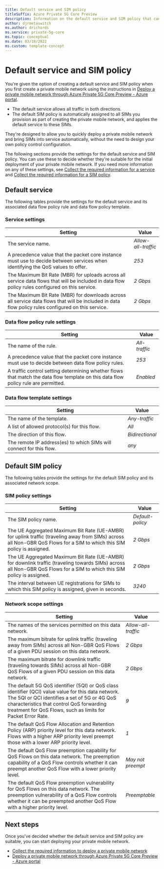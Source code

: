 ```yaml
---
title: Default service and SIM policy
titleSuffix: Azure Private 5G Core Preview
description: Information on the default service and SIM policy that can be created as part of deploying a private mobile network.
author: djrmetaswitch
ms.author: drichards
ms.service: private-5g-core
ms.topic: conceptual
ms.date: 03/18/2022
ms.custom: template-concept
---
```


# Default service and SIM policy

You're given the option of creating a default service and SIM policy when you first create a private mobile network using the instructions in [Deploy a private mobile network through Azure Private 5G Core Preview - Azure portal](how-to-guide-deploy-a-private-mobile-network-azure-portal.md). 

- The default service allows all traffic in both directions. 
- The default SIM policy is automatically assigned to all SIMs you provision as part of creating the private mobile network, and applies the default service to these SIMs. 

They're designed to allow you to quickly deploy a private mobile network and bring SIMs into service automatically, without the need to design your own policy control configuration. 

The following sections provide the settings for the default service and SIM policy. You can use these to decide whether they're suitable for the initial deployment of your private mobile network. If you need more information on any of these settings, see [Collect the required information for a service](collect-required-information-for-service.md) and [Collect the required information for a SIM policy](collect-required-information-for-sim-policy.md).

## Default service

The following tables provide the settings for the default service and its associated data flow policy rule and data flow policy template.

### Service settings

|Setting  |Value  |
|---------|---------|
|The service name.      |*Allow-all-traffic*         |
|A precedence value that the packet core instance must use to decide between services when identifying the QoS values to offer.|*253*         |
|The Maximum Bit Rate (MBR) for uploads across all service data flows that will be included in data flow policy rules configured on this service.|*2 Gbps*         |
|The Maximum Bit Rate (MBR) for downloads across all service data flows that will be included in data flow policy rules configured on this service.     |*2 Gbps*         |

### Data flow policy rule settings

|Setting  |Value  |
|---------|---------|
|The name of the rule.     | *All-traffic*        |
|A precedence value that the packet core instance must use to decide between data flow policy rules.     | *253*        |
|A traffic control setting determining whether flows that match the data flow template on this data flow policy rule are permitted.     | *Enabled*        |

### Data flow template settings

|Setting  |Value  |
|---------|---------|
|The name of the template.     | *Any-traffic*        |
|A list of allowed protocol(s) for this flow.     | *All*        |
|The direction of this flow.     | *Bidirectional*        |
|The remote IP address(es) to which SIMs will connect for this flow.     | *any*        |

## Default SIM policy

The following tables provide the settings for the default SIM policy and its associated network scope.

### SIM policy settings

|Setting  |Value  |
|---------|---------|
|The SIM policy name.     | *Default-policy*        |
|The UE Aggregated Maximum Bit Rate (UE-AMBR) for uplink traffic (traveling away from SIMs) across all Non-GBR QoS Flows for a SIM to which this SIM policy is assigned.     | *2 Gbps*        |
|The UE Aggregated Maximum Bit Rate (UE-AMBR) for downlink traffic (traveling towards SIMs) across all Non-GBR QoS Flows for a SIM to which this SIM policy is assigned.     | *2 Gbps*        |
|The interval between UE registrations for SIMs to which this SIM policy is assigned, given in seconds.     | *3240*        |

### Network scope settings

|Setting  |Value  |
|---------|---------|
|The names of the services permitted on this data network.      | *Allow-all-traffic*        |
|The maximum bitrate for uplink traffic (traveling away from SIMs) across all Non-GBR QoS Flows of a given PDU session on this data network.      | *2 Gbps*        |
|The maximum bitrate for downlink traffic (traveling towards SIMs) across all Non-GBR QoS Flows of a given PDU session on this data network.     | *2 Gbps*        |
|The default 5G QoS identifier (5QI) or QoS class identifier (QCI) value value for this data network. The 5QI or QCI identifies a set of 5G or 4G QoS characteristics that control QoS forwarding treatment for QoS Flows, such as limits for Packet Error Rate.     | *9*        |
|The default QoS Flow Allocation and Retention Policy (ARP) priority level for this data network. Flows with a higher ARP priority level preempt those with a lower ARP priority level.      | *1*        |
|The default QoS Flow preemption capability for QoS Flows on this data network. The preemption capability of a QoS Flow controls whether it can preempt another QoS Flow with a lower priority level.     | *May not preempt*        |
|The default QoS Flow preemption vulnerability for QoS Flows on this data network. The preemption vulnerability of a QoS Flow controls whether it can be preempted another QoS Flow with a higher priority level.     | *Preemptable*        |

## Next steps

Once you've decided whether the default service and SIM policy are suitable, you can start deploying your private mobile network. 

- [Collect the required information to deploy a private mobile network](collect-required-information-for-private-mobile-network.md)
- [Deploy a private mobile network through Azure Private 5G Core Preview - Azure portal](how-to-guide-deploy-a-private-mobile-network-azure-portal.md)
